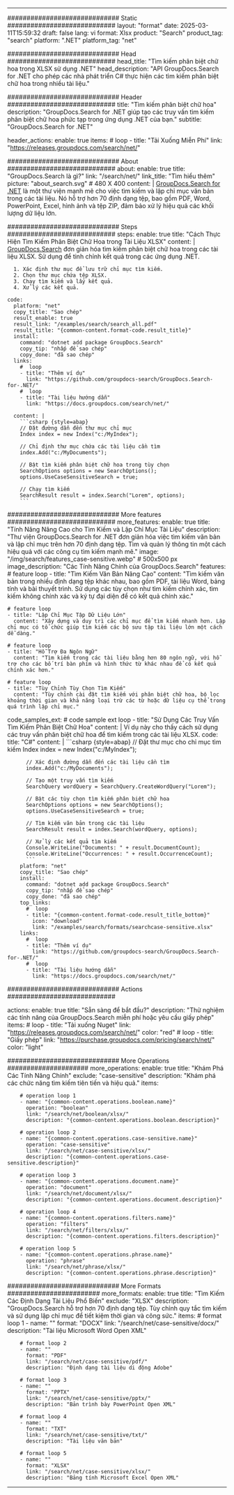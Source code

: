 
---
############################# Static ############################
layout: "format"
date:  2025-03-11T15:59:32
draft: false
lang: vi
format: Xlsx
product: "Search"
product_tag: "search"
platform: ".NET"
platform_tag: "net"

############################# Head ############################
head_title: "Tìm kiếm phân biệt chữ hoa trong XLSX sử dụng .NET"
head_description: "API GroupDocs.Search for .NET cho phép các nhà phát triển C# thực hiện các tìm kiếm phân biệt chữ hoa trong nhiều tài liệu."

############################# Header ############################
title: "Tìm kiếm phân biệt chữ hoa" 
description: "GroupDocs.Search for .NET giúp tạo các truy vấn tìm kiếm phân biệt chữ hoa phức tạp trong ứng dụng .NET của bạn."
subtitle: "GroupDocs.Search for .NET" 

header_actions:
  enable: true
  items:
    #  loop
    - title: "Tải Xuống Miễn Phí"
      link: "https://releases.groupdocs.com/search/net/"
      
############################# About ############################
about:
    enable: true
    title: "GroupDocs.Search là gì?"
    link: "/search/net/"
    link_title: "Tìm hiểu thêm"
    picture: "about_search.svg" # 480 X 400
    content: |
       [GroupDocs.Search for .NET](/search/net/) là một thư viện mạnh mẽ cho việc tìm kiếm và lập chỉ mục văn bản trong các tài liệu. Nó hỗ trợ hơn 70 định dạng tệp, bao gồm PDF, Word, PowerPoint, Excel, hình ảnh và tệp ZIP, đảm bảo xử lý hiệu quả các khối lượng dữ liệu lớn.

############################# Steps ############################
steps:
    enable: true
    title: "Cách Thực Hiện Tìm Kiếm Phân Biệt Chữ Hoa trong Tài Liệu XLSX"
    content: |
      [GroupDocs.Search](/search/net/) đơn giản hóa tìm kiếm phân biệt chữ hoa trong các tài liệu XLSX. Sử dụng để tinh chỉnh kết quả trong các ứng dụng .NET.
      
      1. Xác định thư mục để lưu trữ chỉ mục tìm kiếm.
      2. Chọn thư mục chứa tệp XLSX.
      3. Chạy tìm kiếm và lấy kết quả.
      4. Xử lý các kết quả.
   
    code:
      platform: "net"
      copy_title: "Sao chép"
      result_enable: true
      result_link: "/examples/search/search_all.pdf"
      result_title: "{common-content.format-code.result_title}"
      install:
        command: "dotnet add package GroupDocs.Search"
        copy_tip: "nhấp để sao chép"
        copy_done: "đã sao chép"
      links:
        #  loop
        - title: "Thêm ví dụ"
          link: "https://github.com/groupdocs-search/GroupDocs.Search-for-.NET/"
        #  loop
        - title: "Tài liệu hướng dẫn"
          link: "https://docs.groupdocs.com/search/net/"
          
      content: |
        ```csharp {style=abap}
        // Đặt đường dẫn đến thư mục chỉ mục
        Index index = new Index("c:/MyIndex");

        // Chỉ định thư mục chứa các tài liệu cần tìm
        index.Add("c:/MyDocuments");

        // Bật tìm kiếm phân biệt chữ hoa trong tùy chọn
        SearchOptions options = new SearchOptions();
        options.UseCaseSensitiveSearch = true;

        // Chạy tìm kiếm
        SearchResult result = index.Search("Lorem", options);
        ```            

############################# More features ############################
more_features:
  enable: true
  title: "Tính Năng Nâng Cao cho Tìm Kiếm và Lập Chỉ Mục Tài Liệu"
  description: "Thư viện GroupDocs.Search for .NET đơn giản hóa việc tìm kiếm văn bản và lập chỉ mục trên hơn 70 định dạng tệp. Tìm và quản lý thông tin một cách hiệu quả với các công cụ tìm kiếm mạnh mẽ."
  image: "/img/search/features_case-sensitive.webp" # 500x500 px
  image_description: "Các Tính Năng Chính của GroupDocs.Search"
  features:
    # feature loop
    - title: "Tìm Kiếm Văn Bản Nâng Cao"
      content: "Tìm kiếm văn bản trong nhiều định dạng tệp khác nhau, bao gồm PDF, tài liệu Word, bảng tính và bài thuyết trình. Sử dụng các tùy chọn như tìm kiếm chính xác, tìm kiếm không chính xác và ký tự đại diện để có kết quả chính xác."

    # feature loop
    - title: "Lập Chỉ Mục Tập Dữ Liệu Lớn"
      content: "Xây dựng và duy trì các chỉ mục để tìm kiếm nhanh hơn. Lập chỉ mục có tổ chức giúp tìm kiếm các bộ sưu tập tài liệu lớn một cách dễ dàng."

    # feature loop
    - title: "Hỗ Trợ Đa Ngôn Ngữ"
      content: "Tìm kiếm trong các tài liệu bằng hơn 80 ngôn ngữ, với hỗ trợ cho các bố trí bàn phím và hình thức từ khác nhau để có kết quả chính xác hơn."

    # feature loop
    - title: "Tùy Chỉnh Tùy Chọn Tìm Kiếm"
      content: "Tùy chỉnh cài đặt tìm kiếm với phân biệt chữ hoa, bộ lọc khoảng thời gian và khả năng loại trừ các từ hoặc dữ liệu cụ thể trong quá trình lập chỉ mục."
      
  code_samples_ext:
    # code sample ext loop
    - title: "Sử Dụng Các Truy Vấn Tìm Kiếm Phân Biệt Chữ Hoa"
      content: |
        Ví dụ này cho thấy cách sử dụng các truy vấn phân biệt chữ hoa để tìm kiếm trong các tài liệu XLSX.
      code:
        title: "C#"
        content: |
          ```csharp {style=abap}
          // Đặt thư mục cho chỉ mục tìm kiếm
          Index index = new Index("c:/MyIndex");
              
          // Xác định đường dẫn đến các tài liệu cần tìm
          index.Add("c:/MyDocuments");

          // Tạo một truy vấn tìm kiếm
          SearchQuery wordQuery = SearchQuery.CreateWordQuery("Lorem");

          // Bật các tùy chọn tìm kiếm phân biệt chữ hoa
          SearchOptions options = new SearchOptions();
          options.UseCaseSensitiveSearch = true;

          // Tìm kiếm văn bản trong các tài liệu
          SearchResult result = index.Search(wordQuery, options);
          
          // Xử lý các kết quả tìm kiếm
          Console.WriteLine("Documents: " + result.DocumentCount);
          Console.WriteLine("Occurrences: " + result.OccurrenceCount);
          ```
        platform: "net"
        copy_title: "Sao chép"
        install:
          command: "dotnet add package GroupDocs.Search"
          copy_tip: "nhấp để sao chép"
          copy_done: "đã sao chép"
        top_links:
          #  loop
          - title: "{common-content.format-code.result_title_bottom}"
            icon: "download"
            link: "/examples/search/formats/searchcase-sensitive.xlsx"
        links:
          #  loop
          - title: "Thêm ví dụ"
            link: "https://github.com/groupdocs-search/GroupDocs.Search-for-.NET/"
          #  loop
          - title: "Tài liệu hướng dẫn"
            link: "https://docs.groupdocs.com/search/net/"
            

            


############################# Actions ############################

actions:
  enable: true
  title: "Sẵn sàng để bắt đầu?"
  description: "Thử nghiệm các tính năng của GroupDocs.Search miễn phí hoặc yêu cầu giấy phép"
  items:
    #  loop
    - title: "Tải xuống Nuget"
      link: "https://releases.groupdocs.com/search/net/"
      color: "red"
        #  loop
    - title: "Giấy phép"
      link: "https://purchase.groupdocs.com/pricing/search/net/"
      color: "light"


############################# More Operations #####################
more_operations:
    enable: true
    title: "Khám Phá Các Tính Năng Chính"
    exclude: "case-sensitive"
    description: "Khám phá các chức năng tìm kiếm tiên tiến và hiệu quả."
    items: 
          
        # operation loop 1
        - name: "{common-content.operations.boolean.name}"
          operation: "boolean"
          link: "/search/net/boolean/xlsx/"
          description: "{common-content.operations.boolean.description}"

        # operation loop 2
        - name: "{common-content.operations.case-sensitive.name}"
          operation: "case-sensitive"
          link: "/search/net/case-sensitive/xlsx/"
          description: "{common-content.operations.case-sensitive.description}"

        # operation loop 3
        - name: "{common-content.operations.document.name}"
          operation: "document"
          link: "/search/net/document/xlsx/"
          description: "{common-content.operations.document.description}"

        # operation loop 4
        - name: "{common-content.operations.filters.name}"
          operation: "filters"
          link: "/search/net/filters/xlsx/"
          description: "{common-content.operations.filters.description}"

        # operation loop 5
        - name: "{common-content.operations.phrase.name}"
          operation: "phrase"
          link: "/search/net/phrase/xlsx/"
          description: "{common-content.operations.phrase.description}"
          
        
          
############################# More Formats ########################
more_formats:
    enable: true
    title: "Tìm Kiếm Các Định Dạng Tài Liệu Phổ Biến"
    exclude: "XLSX"
    description: "GroupDocs.Search hỗ trợ hơn 70 định dạng tệp. Tùy chỉnh quy tắc tìm kiếm và sử dụng lập chỉ mục để tiết kiệm thời gian và công sức."
    items: 
        # format loop 1
        - name: ""
          format: "DOCX"
          link: "/search/net/case-sensitive/docx/"
          description: "Tài liệu Microsoft Word Open XML"
          
        # format loop 2
        - name: ""
          format: "PDF"
          link: "/search/net/case-sensitive/pdf/"
          description: "Định dạng tài liệu di động Adobe"
          
        # format loop 3
        - name: ""
          format: "PPTX"
          link: "/search/net/case-sensitive/pptx/"
          description: "Bản trình bày PowerPoint Open XML"

        # format loop 4
        - name: ""
          format: "TXT"
          link: "/search/net/case-sensitive/txt/"
          description: "Tài liệu văn bản"
          
        # format loop 5
        - name: ""
          format: "XLSX"
          link: "/search/net/case-sensitive/xlsx/"
          description: "Bảng tính Microsoft Excel Open XML"
  

---